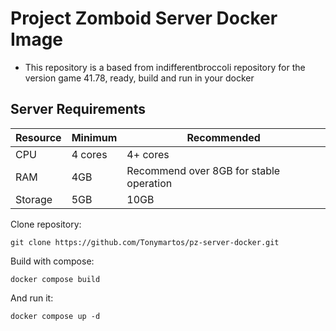 # Project Zomboid Server Docker Image


- This repository is a based from indifferentbroccoli repository for the version game 41.78, ready, build and run in your docker

## Server Requirements

| Resource | Minimum | Recommended                             |
| -------- | ------- | --------------------------------------- |
| CPU      | 4 cores | 4+ cores                                |
| RAM      | 4GB     | Recommend over 8GB for stable operation |
| Storage  | 5GB     | 10GB                                    |


Clone repository:

`git clone https://github.com/Tonymartos/pz-server-docker.git`


Build with compose:

`docker compose build`


And run it:

`docker compose up -d`
